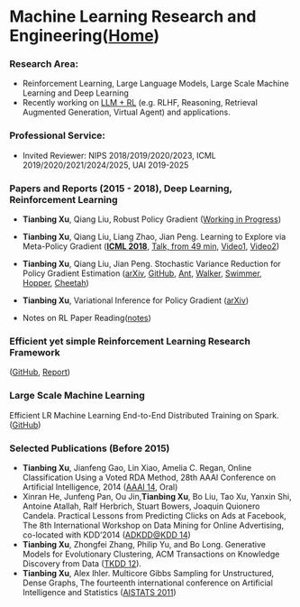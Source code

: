 # Machine Learning Research and Engineering([Home](https://sites.google.com/view/tianbing))
### Research Area:
* Reinforcement Learning, Large Language Models, Large Scale Machine Learning and Deep Learning
* Recently working on [LLM + RL](https://github.com/tianbingsz/LLM) (e.g. RLHF, Reasoning, Retrieval Augmented Generation, Virtual Agent) and applications.

### Professional Service: 
* Invited Reviewer: NIPS 2018/2019/2020/2023, ICML 2019/2020/2021/2024/2025, UAI 2019-2025

### Papers and Reports (2015 - 2018), Deep Learning, Reinforcement Learning
* **Tianbing Xu**, Qiang Liu, Robust Policy Gradient ([Working in Progress](../master/papers/robustRL.pdf))

* **Tianbing Xu**, Qiang Liu, Liang Zhao,  Jian Peng. Learning to Explore via Meta-Policy Gradient 
([**ICML 2018**](http://proceedings.mlr.press/v80/xu18d/xu18d.pdf), 
[Talk, from 49 min](https://videoken.com/embed/CBPyLvc6VMI),
[Video1](https://youtu.be/g5QdMx5HjA8), [Video2](https://youtu.be/J_7-b5zRo9w))

* **Tianbing Xu**, Qiang Liu, Jian Peng.  Stochastic Variance Reduction for Policy Gradient Estimation 
([arXiv](https://arxiv.org/pdf/1710.06034.pdf),
[GitHub](https://github.com/tianbingsz/SVRG),
[Ant](https://www.youtube.com/watch?v=QujVVjcnZRg),
[Walker](https://www.youtube.com/watch?v=ZWG8XyDkbnk),
[Swimmer](https://www.youtube.com/watch?v=dthdNtnhuiM),
[Hopper](https://www.youtube.com/watch?v=9Eu8mmEskwQ),
[Cheetah](https://www.youtube.com/watch?v=YheWgjt9eww))

* **Tianbing Xu**, Variational Inference for Policy Gradient 
([arXiv](https://arxiv.org/pdf/1802.07833.pdf))

* Notes on RL Paper Reading([notes](https://sites.google.com/view/tianbing/home/notes-on-deep-rl?authuser=0))

### Efficient yet simple Reinforcement Learning Research Framework 
([GitHub](https://github.com/tianbingsz/WALL-E), 
[Report](https://github.com/tianbingsz/WALL-E/blob/master/walle_report.pdf))

### Large Scale Machine Learning
Efficient LR Machine Learning End-to-End Distributed Training on Spark.
([GitHub](https://github.com/tianbingsz/sparkLR))


### Selected Publications (Before 2015)
* **Tianbing Xu**, Jianfeng Gao, Lin Xiao, Amelia C. Regan, Online Classification Using a Voted RDA Method,  28th AAAI Conference on Artificial Intelligence, 2014 
([AAAI 14](https://www.microsoft.com/en-us/research/publication/online-classification-using-a-voted-rda-method/), Oral)
* Xinran He, Junfeng Pan, Ou Jin,**Tianbing Xu**, Bo Liu, Tao Xu, Yanxin Shi, Antoine Atallah, Ralf Herbrich, Stuart Bowers, Joaquin Quionero Candela. Practical Lessons from Predicting Clicks on Ads at Facebook, The 8th International Workshop on Data Mining for Online Advertising, co-located with KDD’2014 
([ADKDD@KDD 14](https://research.fb.com/publications/practical-lessons-from-predicting-clicks-on-ads-at-facebook/))
* **Tianbing Xu**, Zhongfei Zhang, Philip Yu, and Bo Long. Generative Models for Evolutionary Clustering, ACM Transactions on Knowledge Discovery from Data 
([TKDD 12](https://dl.acm.org/citation.cfm?id=2297459)).
* **Tianbing Xu**, Alex Ihler. Multicore Gibbs Sampling for Unstructured, Dense Graphs, The fourteenth international conference on Artificial Intelligence and Statistics 
([AISTATS 2011](http://proceedings.mlr.press/v15/xu11a/xu11a.pdf))



